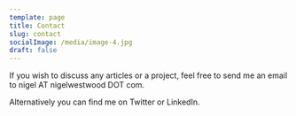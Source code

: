 ```yaml
---
template: page
title: Contact
slug: contact
socialImage: /media/image-4.jpg
draft: false
---
```

If you wish to discuss any articles or a project, feel free to send me an email to nigel AT nigelwestwood DOT com. 

Alternatively you can find me on Twitter or LinkedIn.

<script charset="utf-8" type="text/javascript" src="//js.hsforms.net/forms/shell.js"></script>

<script>
  hbspt.forms.create({
	region: "na1",
	portalId: "20444997",
	formId: "728ff3bf-ddcb-4f8a-9995-717709991bfb"
});
</script>